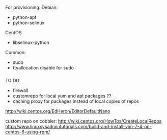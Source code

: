 For provisioning:
 Debian:
 - python-apt
 - python-selinux

 CentOS
 - libselinux-python

 Common:
 - sudo
 - ttyallocation disable for sudo

###
TO DO
- firewall
- customrepo for local yum and apt packages ??
- caching proxy for packages instead of local copies of repos

http://wiki.centos.org/EdHeron/EditorDefaultNano

custom repo on cobbler:
http://wiki.centos.org/HowTos/CreateLocalRepos
http://www.linuxsysadmintutorials.com/build-and-install-vim-7-4-on-centos-6-using-rpm/
